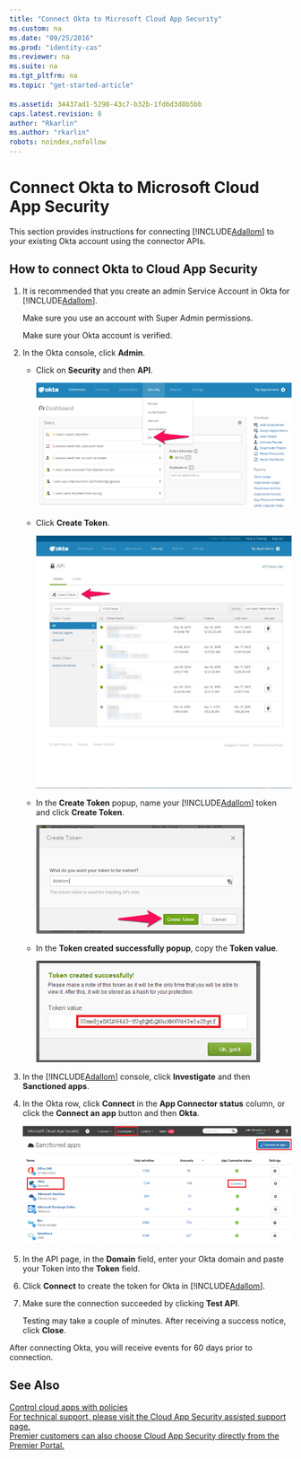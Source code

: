 ```yaml
---
title: "Connect Okta to Microsoft Cloud App Security"
ms.custom: na
ms.date: "09/25/2016"
ms.prod: "identity-cas"
ms.reviewer: na
ms.suite: na
ms.tgt_pltfrm: na
ms.topic: "get-started-article"

ms.assetid: 34437ad1-5298-43c7-b32b-1fd6d3d8b5bb
caps.latest.revision: 8
author: "Rkarlin"
ms.author: "rkarlin"
robots: noindex,nofollow
---
```

# Connect Okta to Microsoft Cloud App Security
  This section provides instructions for connecting [!INCLUDE[Adallom](./includes/adallom_md.md)] to your existing Okta account using the connector APIs.  
  
## How to connect Okta to Cloud App Security  
  
1.  It is recommended that you create an admin Service Account in Okta for [!INCLUDE[Adallom](./includes/adallom_md.md)].  
  
     Make sure you use an account with Super Admin permissions.  
  
     Make sure your Okta account is verified.  
  
2.  In the Okta console, click **Admin**.  
  
    -   Click on **Security** and then **API**.  
  
         ![okta api](./media/okta-api.png "okta api")  
  
    -   Click **Create Token**.  
  
         ![okta createtoken](./media/okta-createtoken.jpg "okta createtoken")  
  
    -   In the **Create Token** popup, name your [!INCLUDE[Adallom](./includes/adallom_md.md)] token and click **Create Token**.  
  
         ![okta token popup](./media/okta-token-popup.png "okta token popup")  
  
    -   In the **Token created successfully popup**, copy the **Token value**.  
  
         ![okta token value](./media/okta-token-value.png "okta token value")  
  
3.  In the [!INCLUDE[Adallom](./includes/adallom_md.md)] console, click **Investigate** and then **Sanctioned apps**.  
  
4.  In the Okta row, click **Connect** in the **App Connector status** column, or click the **Connect an app** button and then **Okta**.  
  
     ![connect okta](./media/connect-okta.png "connect okta")  
  
5.  In the API page, in the **Domain** field, enter your Okta domain and paste your Token into the **Token** field.  
  
6.  Click **Connect** to create the token for Okta in [!INCLUDE[Adallom](./includes/adallom_md.md)].  
  
7.  Make sure the connection succeeded by clicking **Test API**.  
  
     Testing may take a couple of minutes. After receiving a success notice, click **Close**.  
  
  After connecting Okta, you will receive events for 60 days prior to connection.
  
## See Also  
 [Control cloud apps with policies](../migration/control-cloud-apps-with-policies.md)   
 [For technical support, please visit the Cloud App Security assisted support page.](http://support.microsoft.com/oas/default.aspx?prid=16031)   
 [Premier customers can also choose Cloud App Security directly from the Premier Portal.](https://premier.microsoft.com/)  
  
  